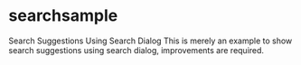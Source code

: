 # searchsample
Search Suggestions Using Search Dialog
This is merely an example to show search suggestions using search dialog, improvements are required.
